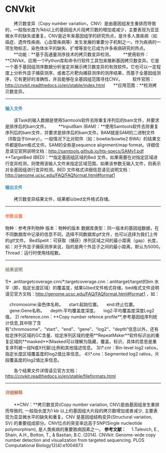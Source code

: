 # CNVkit
　　拷贝数变异（Copy number variation，CNV）是由基因组发生重排而导致的，一般指长度为1kb以上的基因组大片段拷贝数的增加或减少，主要表现为亚显微水平的缺失或重复。CNV是近年来基因组学的研究热点，是许多人类疾病（如癌症、遗传性疾病、心血管疾病等）发生发展的重要分子机制之一。作为疾病的一项生物标志，染色体水平的缺失、扩增等变化已成为许多疾病研究的热点。
　　**功能：**基于高通量测序技术的拷贝数变异检测。
　　**使用软件：**CNVkit，应用一个Python库和命令行软件工具包来推断基因拷贝数变异。它是一个基于基因组测序数据分析鉴定并展示拷贝数变异的有效软件。它也可以一定程度上分析外显子捕获测序，或者芯片靶向捕获测序的测序结果，而基于全基因组测序，它有更好的准确性，并且能够在全基因组范围寻找CNV。
　　软件官网：http://cnvkit.readthedocs.io/en/stable/index.html
&nbsp; &nbsp; &nbsp; **应用范围：**检测拷贝数变异。

***
#### **<i class="glyphicon glyphicon-log-in" aria-hidden="true" style="color:#3090C7"></i><span style="color:#3090C7"> 输入文件**
　　该Task的输入数据是使用Samtools软件去除重复序列后的bam文件，并要求是排序后的bam文件。
　　**InputBam (BAM)：**使用Samtools软件去除重复序列后的bam文件，并要求是排序后的bam文件。BAM就是SAM的二进制文件（B取自于binary）。一般情况下比对软件（如：bowtie/bowtie2 BWA）的结果文件都是Bam格式文件。SAM的全称是sequence alignment/map format。详细信息请见官网说明文档：http://samtools.github.io/hts-specs/SAMv1.pdf
　　**TargetBed (BED)：**指定基因组区域的Bed 文件。如果需要在对指定区域进行变异检测，则使用该输入文件来指定区域范围，如果该参数无输入文件，则表示对全基因组进行变异检测。BED 文件格式详细信息请见说明文档：http://genome.ucsc.edu/FAQ/FAQformat.html#format1

#### **<i class="glyphicon glyphicon-log-out" aria-hidden="true" style="color:#3090C7"></i><span style="color:#3090C7"> 输出文件**
　　拷贝数变异结果文件，结果都以bed文件格式存储。


***
#### **<i class="fa fa-cog" aria-hidden="true" style="color:#F88158"></i> <span style="color:#F88158">参数设置**
<label id='species'>物种：</label>参考序列物种
<label id='speciesVersion'>版本：</label>物种的版本
<label id='dbType'>数据库类型：</label>同一版本的基因组数据，在不同数据库中记录的信息不同，选择不同数据库gtf文件，也可以选择为我们上传的gtf文件。
<label id='BedSpelit'>BedSpelit：</label>可获取（捕获）序列区域之间的最小距离（gap）长度，如：对于外显子捕获测序来说，指的是两个外显子之间的最小距离，默认为5000。　
<label id='thread'>Thread：</label>运行时使用线程数。



***
#### **<i class="fa fa-file-text" aria-hidden="true" style="color:#848b79"></i><span style="color:#848b79"> 结果说明**
1)\* .antitargetcoverage.cnn/*.targetcoverage.cnn：antitarget/target的bin 水平（即，指定长度区域）的覆盖度，结果以bed文件格式存储，bed格式文件说明请见官方文档：http://genome.ucsc.edu/FAQ/FAQformat.html#format1 ，如：
<div style="text-align:center"><img data-src="1.png" width="450px" ></img></div>
　chromosome:染色体名称。
　start:起始位置。
　end:终止位置。
　gene:Gene名称。
　depth:平均覆盖度深度。
　log2:平均覆盖度深度Log2值。
2) reference.cnn：**Copy number refence profile**,参考基因组序列统计信息,其中除了含有“chromosome”、“start”、“end”、“gene”、“log2”、“depth”信息以外，还有给定序列区域的GC含量、给定序列区域的使用**RepeatMsker**软件标识出的重复区域的**masked**(Masked可以理解为隐藏，覆盖，标识，具体的意思是重复序列被一段N或X代替)比例和其他描述信息。
3)\*.cnr：Bin-level log2 ratios，指定长度区域覆盖度的log2值比率信息。 
4)\*.cns：Segmented log2 ratios，片段覆盖度的log2值比率信息。

　　各个结果文件详情请见官方文档：http://cnvkit.readthedocs.io/en/stable/fileformats.html

***
#### **<span class="glyphicon glyphicon-paperclip" aria-hidden="true" style="color:#C47451"></span></i><span style="color:#C47451">  详细解释**
　　**CNV：**拷贝数变异(Copy number variation, CNV)是由基因组发生重排而导致的, 一般指长度为1 kb 以上的基因组大片段的拷贝数增加或者减少, 主要表现为亚显微水平的缺失和重复。CNV 是基因组结构变异(Structural variation, SV) 的重要组成部分。CNV位点的突变率远高于SNP(Single nucleotide polymorphism), 是人类疾病的重要致病因素之一。
**参考文献：**
　1.Talevich, E., Shain, A.H., Botton, T., & Bastian, B.C. (2014). CNVkit: Genome-wide copy number detection and visualization from targeted sequencing. PLOS Computational Biology12(4):e1004873

